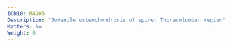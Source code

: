 ```yaml
---
ICD10: M4205
Description: "Juvenile osteochondrosis of spine: Thoracolumbar region"
Matters: No
Weight: 0
---
```

